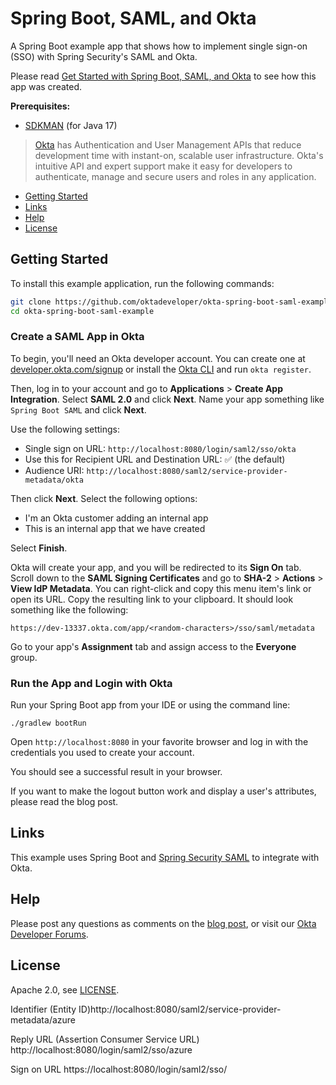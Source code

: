 # Spring Boot, SAML, and Okta

A Spring Boot example app that shows how to implement single sign-on (SSO) with Spring Security's SAML and Okta.

Please read [Get Started with Spring Boot, SAML, and Okta][blog] to see how this app was created.

**Prerequisites:** 

- [SDKMAN](https://sdkman.io/) (for Java 17)

> [Okta](https://developer.okta.com/) has Authentication and User Management APIs that reduce development time with instant-on, scalable user infrastructure. Okta's intuitive API and expert support make it easy for developers to authenticate, manage and secure users and roles in any application.

* [Getting Started](#getting-started)
* [Links](#links)
* [Help](#help)
* [License](#license)

## Getting Started

To install this example application, run the following commands:

```bash
git clone https://github.com/oktadeveloper/okta-spring-boot-saml-example.git
cd okta-spring-boot-saml-example
```

### Create a SAML App in Okta

To begin, you'll need an Okta developer account. You can create one at [developer.okta.com/signup](https://developer.okta.com/signup) or install the [Okta CLI](https://cli.okta.com) and run `okta register`.

Then, log in to your account and go to **Applications** > **Create App Integration**. Select **SAML 2.0** and click **Next**. Name your app something like `Spring Boot SAML` and click **Next**.

Use the following settings:

* Single sign on URL: `http://localhost:8080/login/saml2/sso/okta`
* Use this for Recipient URL and Destination URL: ✅ (the default)
* Audience URI: `http://localhost:8080/saml2/service-provider-metadata/okta`

Then click **Next**. Select the following options:

* I'm an Okta customer adding an internal app
* This is an internal app that we have created

Select **Finish**.

Okta will create your app, and you will be redirected to its **Sign On** tab. Scroll down to the **SAML Signing Certificates** and go to **SHA-2** > **Actions** > **View IdP Metadata**. You can right-click and copy this menu item's link or open its URL. Copy the resulting link to your clipboard. It should look something like the following:

```
https://dev-13337.okta.com/app/<random-characters>/sso/saml/metadata
```

Go to your app's **Assignment** tab and assign access to the **Everyone** group.

### Run the App and Login with Okta

Run your Spring Boot app from your IDE or using the command line:

```shell
./gradlew bootRun
```

Open `http://localhost:8080` in your favorite browser and log in with the credentials you used to create your account.

You should see a successful result in your browser.

If you want to make the logout button work and display a user's attributes, please read the blog post. 

## Links

This example uses Spring Boot and [Spring Security SAML](https://docs.spring.io/spring-security/reference/servlet/saml2/login/index.html) to integrate with Okta. 

## Help

Please post any questions as comments on the [blog post][blog], or visit our [Okta Developer Forums](https://devforum.okta.com/).

## License

Apache 2.0, see [LICENSE](LICENSE).

[blog]: https://developer.okta.com/blog/2022/08/05/spring-boot-saml

Identifier (Entity ID)http://localhost:8080/saml2/service-provider-metadata/azure

Reply URL (Assertion Consumer Service URL) http://localhost:8080/login/saml2/sso/azure

Sign on URL https://localhost:8080/login/saml2/sso/
